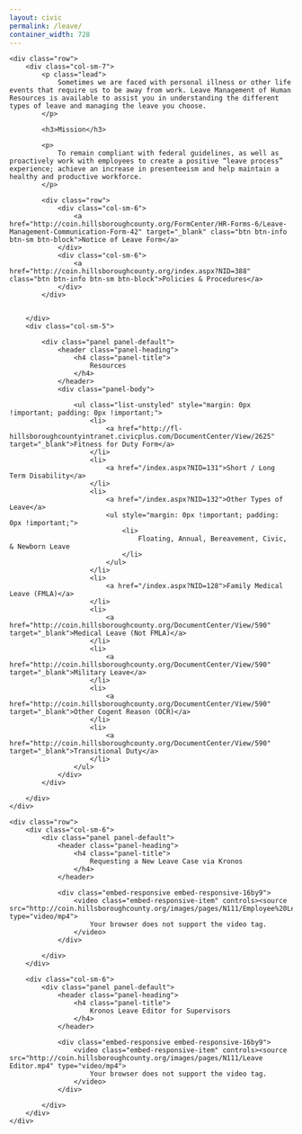 ```yaml
---
layout: civic
permalink: /leave/
container_width: 728
---
```


<link rel="stylesheet" href="http://commbocc.github.io/CDN/css/3.3.5/civic.css">
<link rel="stylesheet" href="http://maxcdn.bootstrapcdn.com/font-awesome/4.4.0/css/font-awesome.min.css">
<script src="https://ajax.googleapis.com/ajax/libs/jquery/1.11.3/jquery.min.js"></script>
<script src="https://maxcdn.bootstrapcdn.com/bootstrap/3.3.5/js/bootstrap.min.js"></script>
<!--[if lt IE 9]>
<script src="http://commbocc.github.io/CDN/js/ie-column-fix.js"></script>
<script src="http://commbocc.github.io/CDN/js/jquery.xdomainrequest.min.js"></script>
<![endif]-->

<div class="bs">

	<div class="row">
		<div class="col-sm-7">
			<p class="lead">
				Sometimes we are faced with personal illness or other life events that require us to be away from work. Leave Management of Human Resources is available to assist you in understanding the different types of leave and managing the leave you choose. 
			</p>

			<h3>Mission</h3>

			<p>
				To remain compliant with federal guidelines, as well as proactively work with employees to create a positive “leave process” experience; achieve an increase in presenteeism and help maintain a healthy and productive workforce.
			</p>

			<div class="row">
				<div class="col-sm-6">
					<a href="http://coin.hillsboroughcounty.org/FormCenter/HR-Forms-6/Leave-Management-Communication-Form-42" target="_blank" class="btn btn-info btn-sm btn-block">Notice of Leave Form</a>
				</div>
				<div class="col-sm-6">
					<a href="http://coin.hillsboroughcounty.org/index.aspx?NID=388" class="btn btn-info btn-sm btn-block">Policies & Procedures</a>
				</div>
			</div>


		</div>
		<div class="col-sm-5">
			
			<div class="panel panel-default">
				<header class="panel-heading">
					<h4 class="panel-title">
						Resources
					</h4>
				</header>
				<div class="panel-body">

					<ul class="list-unstyled" style="margin: 0px !important; padding: 0px !important;">
						<li>
							<a href="http://fl-hillsboroughcountyintranet.civicplus.com/DocumentCenter/View/2625" target="_blank">Fitness for Duty Form</a>
						</li>
						<li>
							<a href="/index.aspx?NID=131">Short / Long Term Disability</a>
						</li>
						<li>
							<a href="/index.aspx?NID=132">Other Types of Leave</a>
							<ul style="margin: 0px !important; padding: 0px !important;">
								<li>
									Floating, Annual, Bereavement, Civic, & Newborn Leave
								</li>
							</ul>
						</li>
						<li>
							<a href="/index.aspx?NID=128">Family Medical Leave (FMLA)</a>
						</li>
						<li>
							<a href="http://coin.hillsboroughcounty.org/DocumentCenter/View/590" target="_blank">Medical Leave (Not FMLA)</a>
						</li>
						<li>
							<a href="http://coin.hillsboroughcounty.org/DocumentCenter/View/590" target="_blank">Military Leave</a>
						</li>
						<li>
							<a href="http://coin.hillsboroughcounty.org/DocumentCenter/View/590" target="_blank">Other Cogent Reason (OCR)</a>
						</li>
						<li>
							<a href="http://coin.hillsboroughcounty.org/DocumentCenter/View/590" target="_blank">Transitional Duty</a>
						</li>
					</ul>
				</div>
			</div>

		</div>
	</div>

	<div class="row">
		<div class="col-sm-6">
			<div class="panel panel-default">
				<header class="panel-heading">
					<h4 class="panel-title">
						Requesting a New Leave Case via Kronos
					</h4>
				</header>

				<div class="embed-responsive embed-responsive-16by9">
					<video class="embed-responsive-item" controls><source src="http://coin.hillsboroughcounty.org/images/pages/N111/Employee%20Leave%20Request_v3.mp4" type="video/mp4">
						Your browser does not support the video tag.
					</video>
				</div>

			</div>
		</div>

		<div class="col-sm-6">
			<div class="panel panel-default">
				<header class="panel-heading">
					<h4 class="panel-title">
						Kronos Leave Editor for Supervisors
					</h4>
				</header>

				<div class="embed-responsive embed-responsive-16by9">
					<video class="embed-responsive-item" controls><source src="http://coin.hillsboroughcounty.org/images/pages/N111/Leave Editor.mp4" type="video/mp4">
						Your browser does not support the video tag.
					</video>
				</div>

			</div>
		</div>
	</div>


</div>